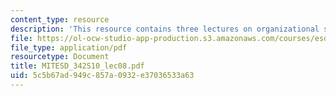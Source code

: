 ```yaml
---
content_type: resource
description: 'This resource contains three lectures on organizational structures. '
file: https://ol-ocw-studio-app-production.s3.amazonaws.com/courses/esd-342-network-representations-of-complex-engineering-systems-spring-2010/5c5b67ad949c857a0932e37036533a63_MITESD_342S10_lec08.pdf
file_type: application/pdf
resourcetype: Document
title: MITESD_342S10_lec08.pdf
uid: 5c5b67ad-949c-857a-0932-e37036533a63
---
```

